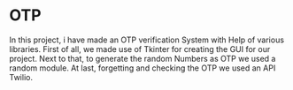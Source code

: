 # OTP
In this project, i have made an OTP verification System with Help of various libraries. First of all, we made use of Tkinter for creating the GUI for our project. Next to that, to generate the random Numbers as OTP we used a random module. At last, forgetting and checking the OTP we used an API Twilio.

